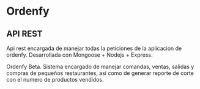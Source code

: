 # Ordenfy

## API REST

Api rest encargada de manejar todas la peticiones de la aplicacion de ordenfy. Desarrollada con Mongoose + Nodejs + Express.

Ordenfy Beta. Sistema encargado de manejar comandas, ventas, salidas y compras de pequeños restaurantes, así como de generar reporte de corte con el numero de productos vendidos.
